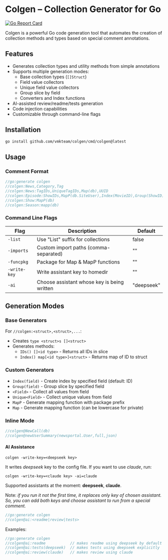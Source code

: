 # Colgen – Collection Generator for Go

[![Go Report Card](https://goreportcard.com/badge/github.com/vmkteam/colgen)](https://goreportcard.com/report/github.com/vmkteam/colgen)

Colgen is a powerful Go code generation tool that automates the creation of collection methods and types based on special comment annotations.

## Features

- Generates collection types and utility methods from simple annotations
- Supports multiple generation modes:
    - Base collection types (`[]Struct`)
    - Field value collectors
    - Unique field value collectors
    - Group slice by field
    - Converters and Index functions
- AI-assisted review/readme/tests generation
- Code injection capabilities
- Customizable through command-line flags

## Installation

```sh
go install github.com/vmkteam/colgen/cmd/colgen@latest
```

## Usage

### Comment Format

```go
//go:generate colgen
//colgen:News,Category,Tag
//colgen:News:TagIDs,UniqueTagIDs,Map(db),UUID
//colgen:Episode:ShowIDs,MapP(db.SiteUser),Index(MovieID),Group(ShowID)
//colgen:Show:MapP(db)
//colgen:Season:mapp(db)
```

### Command Line Flags

| Flag         | Description                                 | Default    |
|--------------|---------------------------------------------|------------|
| `-list`      | Use "List" suffix for collections           | false      |
| `-imports`   | Custom import paths (comma-separated)       | ""         |
| `-funcpkg`   | Package for Map & MapP functions            | ""         |
| `-write-key` | Write assistant key to homedir              | ""         |
| `-ai`        | Choose assistant whose key is being written | "deepseek" |

## Generation Modes

### Base Generators

For `//colgen:<struct>,<struct>,...`:
- Creates `type <struct>s []<struct>`
- Generates methods:
    - `IDs() []<id type>` - Returns all IDs in slice
    - `Index() map[<id type>]<struct>` - Returns map of ID to struct

### Custom Generators

- `Index(field)` - Create index by specified field (default: ID)
- `Group(field)` - Group slice by specified field
- `<Field>` - Collect all values from field
- `Unique<Field>` - Collect unique values from field
- `MapP` - Generate mapping function with package prefix
- `Map` - Generate mapping function (can be lowercase for private)

### Inline Mode

```go
//colgen@NewCall(db)
//colgen@newUserSummary(newsportal.User,full,json)
```
#### AI Assistance

`colgen -write-key=<deepseek key>`

It writes _deepseek_ key to the config file.
If you want to use _claude_, run:

`colgen -write-key=<claude key> -ai=claude`

Supported assistants at the moment: **deepseek**, **claude**.

Note: _if you run it not the first time, it replaces only key of chosen assistant.
So, you can add both keys and choose assistant to run from a special comment._

```go
//go:generate colgen 
//colgen@ai:<readme|review|tests>
```

Examples:

```go
//go:generate colgen 
//colgen@ai:readme           // makes readme using deepseek by default
//colgen@ai:tests(deepseek)  // makes tests using deepseek explicitly
//colgen@ai:review(claude)   // makes review using claude
```

